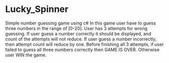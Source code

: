 # Lucky_Spinner
Simple number guessing game using c#
In this game user have to guess three numbers in the range of [0-20]. User has 3 attempts for 
wrong guessing. If user guess a number correctly it should be displayed, and count of the 
attempts will not reduce. If user guess a number incorrectly, then attempt count will reduce by 
one. Before finishing all 3 attempts, if user failed to guess all three numbers correctly then 
GAME IS OVER. Otherwise user WIN the game. 

